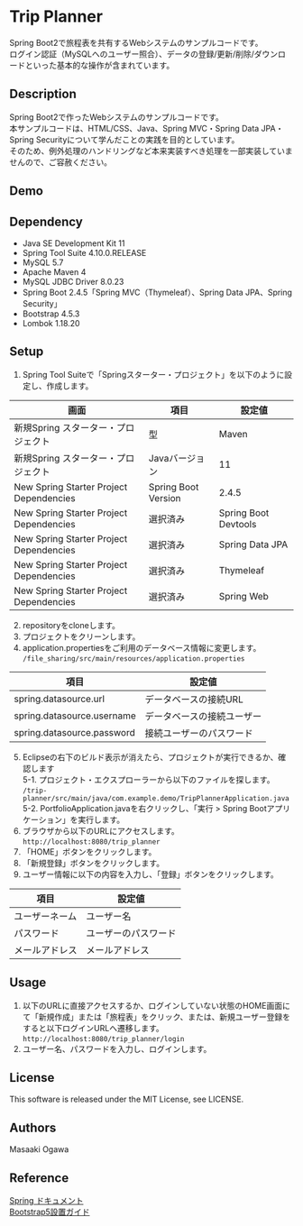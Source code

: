 # Trip Planner
Spring Boot2で旅程表を共有するWebシステムのサンプルコードです。<br>
ログイン認証（MySQLへのユーザー照合）、データの登録/更新/削除/ダウンロードといった基本的な操作が含まれています。

## Description
Spring Boot2で作ったWebシステムのサンプルコードです。<br>
本サンプルコードは、HTML/CSS、Java、Spring MVC・Spring Data JPA・Spring Securityについて学んだことの実践を目的としています。<br>
そのため、例外処理のハンドリングなど本来実装すべき処理を一部実装していませんので、ご容赦ください。<br>

## Demo


## Dependency
- Java SE Development Kit 11
- Spring Tool Suite 4.10.0.RELEASE
- MySQL 5.7
- Apache Maven 4
- MySQL JDBC Driver 8.0.23
- Spring Boot 2.4.5「Spring MVC（Thymeleaf）、Spring Data JPA、Spring Security」
- Bootstrap 4.5.3
- Lombok 1.18.20

## Setup
1. Spring Tool Suiteで「Springスターター・プロジェクト」を以下のように設定し、作成します。<br>

| 画面 | 項目 | 設定値 |
| ------------- | ------------- | ------------- |
| 新規Spring スターター・プロジェクト | 型| Maven |
| 新規Spring スターター・プロジェクト | Javaバージョン | 11 |
| New Spring Starter Project Dependencies | Spring Boot Version | 2.4.5 |
| New Spring Starter Project Dependencies | 選択済み | Spring Boot Devtools |
| New Spring Starter Project Dependencies | 選択済み | Spring Data JPA |
| New Spring Starter Project Dependencies | 選択済み | Thymeleaf |
| New Spring Starter Project Dependencies | 選択済み | Spring Web |

2. repositoryをcloneします。
3. プロジェクトをクリーンします。
4. application.propertiesをご利用のデータベース情報に変更します。<br>
``/file_sharing/src/main/resources/application.properties``<br>

| 項目 | 設定値 |
| ------------- | ------------- |
| spring.datasource.url | データベースの接続URL |
| spring.datasource.username | データベースの接続ユーザー |
| spring.datasource.password | 接続ユーザーのパスワード |

5. Eclipseの右下のビルド表示が消えたら、プロジェクトが実行できるか、確認します<br>
	5-1. プロジェクト・エクスプローラーから以下のファイルを探します。<br>
	``/trip-planner/src/main/java/com.example.demo/TripPlannerApplication.java``<br>
	5-2. PortfolioApplication.javaを右クリックし、「実行 > Spring Bootアプリケーション」を実行します。
6. ブラウザから以下のURLにアクセスします。<br>
``http://localhost:8080/trip_planner``
7. 「HOME」ボタンをクリックします。
8. 「新規登録」ボタンをクリックします。
9. ユーザー情報に以下の内容を入力し、「登録」ボタンをクリックします。<br>

| 項目 | 設定値 |
| ------------- | ------------- |
| ユーザーネーム | ユーザー名 |
| パスワード | ユーザーのパスワード |
| メールアドレス | メールアドレス |

## Usage
1. 以下のURLに直接アクセスするか、ログインしていない状態のHOME画面にて「新規作成」または「旅程表」をクリック、または、新規ユーザー登録をすると以下ログインURLへ遷移します。<br>
``http://localhost:8080/trip_planner/login``
2. ユーザー名、パスワードを入力し、ログインします。

## License
This software is released under the MIT License, see LICENSE.

## Authors
Masaaki Ogawa

## Reference
[Spring ドキュメント](https://spring.pleiades.io/)<br>
[Bootstrap5設置ガイド](https://bootstrap-guide.com/outline)<br>
